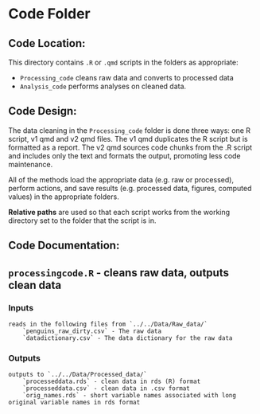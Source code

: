 # Code Folder

## Code Location:

This directory contains `.R` or `.qmd` scripts in the folders as appropriate:

- `Processing_code` cleans raw data and converts to processed data
- `Analysis_code` performs analyses on cleaned data. 


## Code Design:

The data cleaning in the `Processing_code` folder is done three ways: one R script, v1 qmd and v2 qmd files. The v1 qmd duplicates the R script but is formatted as a report. The v2 qmd sources code chunks from the .R script and includes only the text and formats the output, promoting less code maintenance. 

All of the methods load the appropriate data (e.g. raw or processed), perform actions, and save results (e.g. processed data, figures, computed values) in the appropriate folders. 

**Relative paths** are used so that each script works from the working directory set to the folder that the script is in. 

## Code Documentation:

## `processingcode.R` - cleans raw data, outputs clean data

### Inputs
	reads in the following files from `../../Data/Raw_data/`
		`penguins_raw_dirty.csv` - The raw data
		`datadictionary.csv` - The data dictionary for the raw data

### Outputs
	outputs to `../../Data/Processed_data/`
		`processeddata.rds` - clean data in rds (R) format
		`processeddata.csv` - clean data in .csv format
		`orig_names.rds` - short variable names associated with long original variable names in rds format

